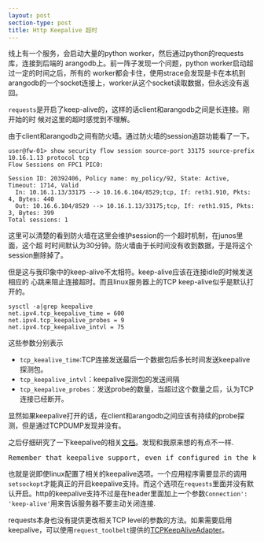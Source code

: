 ```yaml
---
layout: post
section-type: post
title: Http Keepalive 超时
---
```


线上有一个服务，会启动大量的python worker，然后通过python的requests库，连接到后端的
arangodb上。前一阵子发现一个问题，python worker启动超过一定的时间之后，所有的
worker都会卡住，使用strace会发现是卡在本机到arangodb的一个socket连接上，worker从这个socket读取数据，但永远没有返回。

`requests`是开启了keep-alive的，这样的话client和arangodb之间是长连接。刚开始的时
候对这里的超时感觉到不理解。

由于client和arangodb之间有防火墙。通过防火墙的session追踪功能看了一下。

<pre><code data-trim class="bash">user@fw-01> show security flow session source-port 33175 source-prefix 10.16.1.13 protocol tcp
Flow Sessions on FPC1 PIC0:

Session ID: 20392406, Policy name: my_policy/92, State: Active, Timeout: 1714, Valid
  In: 10.16.1.13/33175 --> 10.16.6.104/8529;tcp, If: reth1.910, Pkts: 4, Bytes: 440
  Out: 10.16.6.104/8529 --> 10.16.1.13/33175;tcp, If: reth1.915, Pkts: 3, Bytes: 399
Total sessions: 1
</code></pre>

这里可以清楚的看到防火墙在这里会维护session的一个超时机制，在junos里面，这个超
时时间默认为30分钟。防火墙由于长时间没有收到数据，于是将这个session删除掉了。

但是这与我印象中的keep-alive不太相符。keep-alive应该在连接idle的时候发送相应的
心跳来阻止连接超时。而且linux服务器上的TCP keep-alive似乎是默认打开的。

<pre><code data-trim class="bash">sysctl -a|grep keepalive
net.ipv4.tcp_keepalive_time = 600
net.ipv4.tcp_keepalive_probes = 9
net.ipv4.tcp_keepalive_intvl = 75
</code></pre>

这些参数分别表示

- `tcp_keealive_time`:TCP连接发送最后一个数据包后多长时间发送keepalive探测包。
- `tcp_keepalive_intvl`：keepalive探测包的发送间隔
- `tcp_keepalive_probes`：发送probe的数量，当超过这个数量之后，认为TCP连接已经断开。

显然如果keepalive打开的话，在client和arangodb之间应该有持续的probe探测，但是通过TCPDUMP发现并没有。

之后仔细研究了一下keepalive的相关[文档](http://tldp.org/HOWTO/TCP-Keepalive-HOWTO/usingkeepalive.html)。发现和我原来想的有点不一样.

<pre>
Remember that keepalive support, even if configured in the kernel, is not the default behavior in Linux. Programs must request keepalive control for their sockets using the setsockopt interface. There are relatively few programs implementing keepalive, but you can easily add keepalive support for most of them following the instructions explained later in this document. 
</pre>

也就是说即使linux配置了相关的keepalive选项。一个应用程序需要显示的调用`setsockopt`才能真正的开启keepalive支持。而这个选项在`requests`里面并没有默认开启。http的keepalive支持不过是在header里面加上一个参数`Connection': 'keep-alive'`用来告诉服务器不要主动关闭连接.

requests本身也没有提供更改相关TCP level的参数的方法。如果需要启用keepalive，可以使用`request_toolbelt`提供的[TCPKeepAliveAdapter](http://toolbelt.readthedocs.org/en/latest/adapters.html#tcpkeepaliveadapter)。




